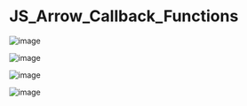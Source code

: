 # JS_Arrow_Callback_Functions

![image](https://github.com/user-attachments/assets/c903b644-4539-40dc-919c-3aaeaeec6625)

![image](https://github.com/user-attachments/assets/ec81ade1-d7b8-4b51-9675-c2e25aa63c37)

![image](https://github.com/user-attachments/assets/f664f1ef-28e4-4b43-b193-b2b4323f04b8)

![image](https://github.com/user-attachments/assets/0ed85e29-8add-4f14-b487-5343e84a0da8)
